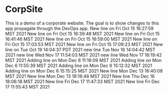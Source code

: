 # CorpSite

This is a demo of a corporate website. The goal is to show changes to this app propagate through the DevOps app.
New line on Fri Oct 15 16:27:59 MST 2021
New line on Fri Oct 15 16:39:48 MST 2021
New line on Fri Oct 15 16:41:46 MST 2021
New line on Fri Oct 15 16:59:00 MST 2021
New line on Fri Oct 15 17:03:53 MST 2021
New line on Fri Oct 15 17:09:23 MST 2021
New line on Tue Oct 19 14:04:37 PDT 2021
new line Tue Nov 16 14:04:42 MST 2021
new line Wed Nov 17 11:54:03 MST 2021
new line Wed Nov 17 16:19:42 MST 2021
Adding line on Mon Dec  6 11:16:09 MST 2021
Adding line on Mon Dec  6 11:55:39 MST 2021
Adding line on Mon Dec  6 15:12:32 MST 2021
Adding line on Mon Dec  6 15:15:25 MST 2021
New line Mon Dec 13 16:40:08 MST 2021
New line Mon Dec 13 18:16:46 MST 2021
New line Thu Dec 16 18:06:18 MST 2021
New line Fri Dec 17 11:47:33 MST 2021
New line Fri Dec 17 11:55:43 MST 2021
